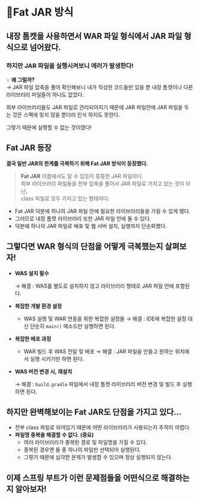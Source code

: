 # 📍Fat JAR 방식

## 내장 톰캣을 사용하면서 WAR 파일 형식에서 JAR 파일 형식으로 넘어왔다.

### **하지만 JAR 파일을 실행시켜보니 에러가 발생한다!**

💡 **왜 그럴까?**  
→ JAR 파일 압축을 풀어 확인해보니 내가 작성한 코드들만 있을 뿐 내장 톰캣이나 다른 라이브러리 파일들이 하나도 없었다.  

외부 라이브러리들도 JAR 파일로 관리되어지기 때문에 JAR 파일안에 JAR 파일을 두는 것은 스펙에 맞지 않을 뿐더러 인식 하지도 못한다.  

그렇기 때문에 실행할 수 없는 것이였다!


## Fat JAR 등장

**결국 일반 JAR의 한계를 극복하기 위해 Fat JAR 방식이 등장했다.**

> **Fat JAR**
이름에서도 알 수 있듯이 뚱뚱한 JAR 파일이다.  
외부 라이브러리 파일들을 전부 압축을 풀어서 JAR 파일로 가지고 있는 것이 아닌,  
class 파일로 모두 가지고 있는 형태이다.  
>
- Fat JAR 덕분에 하나의 JAR 파일 안에 필요한 라이브러리들을 가질 수 있게 됐다.
- 그러므로 내장 톰캣 라이브러리 또한 JAR 파일 안에 둘 수 있다.
- 덕분에 하나의 JAR 파일로 배포 및 웹 서버 설치, 실행까지 단순화했다.

## 그렇다면 WAR 형식의 단점을 어떻게 극복했는지 살펴보자!

- **WAS 설치 필수**

  → 해결 : WAS를 별도로 설치하지 않고 라이브러리 형태로 JAR 파일 안에 포함된다.

- **복잡한 개발 환경 설정**
    - WAS 실행 및 WAR 연동을 위한 복잡한 설정들
      → 해결 : IDE에 복잡한 설정 대신 단순히 `main()` 메소드만 실행하면 된다.
- **복잡한 배포 과정**
    - WAR 빌드 후 WAS 전달 및 배포
      → 해결 : JAR 파일을 만들고 원하는 위치에서 실행 시키기만 하면 된다.
- **WAS 버전 변경 시, 재설치**

  → 해결 : `build.gradle` 파일에서 내장 톰캣 라이브러리 버전 변경 및 빌드 후 실행하면 된다.


## 하지만 완벽해보이는 Fat JAR도 단점을 가지고 있다…

- 전부 class 파일로 되어있기 때문에 어떤 라이브러리가 사용되는지 추적이 어렵다.
- **파일명 중복을 해결할 수 없다. (중요)**
    - 여러 라이브러리가 중복된 경로 및 파일명을 가질 수 있다.
    - 중복된 경우엔 둘 중 하나의 파일만 선택되어 실행된다.
    - 그렇기 때문에 심각한 문제가 발생할 수 있으며 정상 실행되지 않는다.


## 이제 스프링 부트가 이런 문제점들을 어떤식으로 해결하는지 알아보자!